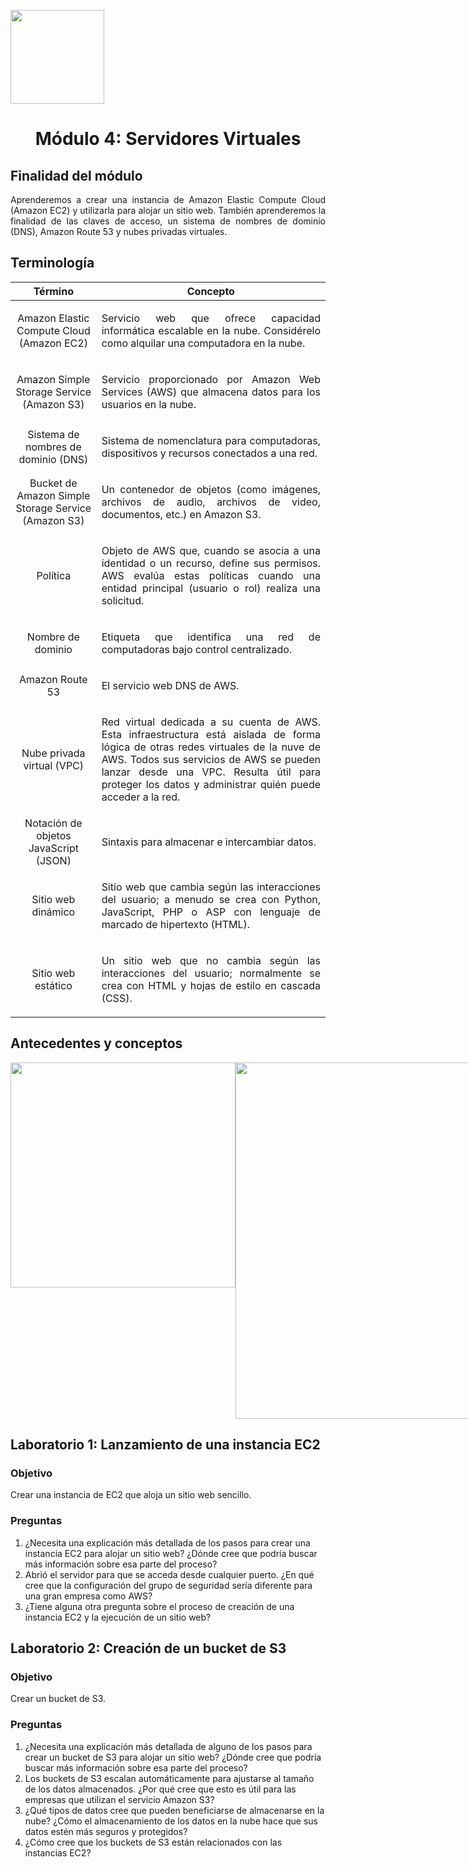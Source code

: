 <p align="left">
  <img src="https://semanadelcannabis.cayetano.edu.pe/assets/img/logo-upch.png" width="150">
  <h1 align="center">Módulo 4: Servidores Virtuales</h1>
</p>

## Finalidad del módulo
<p align="justify">
Aprenderemos a crear una instancia de Amazon Elastic Compute Cloud (Amazon EC2) y utilizarla para alojar un sitio web. También aprenderemos la finalidad de las claves de acceso, un sistema de nombres de dominio (DNS), Amazon Route 53 y nubes privadas virtuales.</p>

## Terminología
|  Término | Concepto  |
| :------------: | :------------: |
| Amazon Elastic Compute Cloud (Amazon EC2)  | <p align="justify">Servicio web que ofrece capacidad informática escalable en la nube. Considérelo como alquilar una computadora en la nube.</p>  |
| Amazon Simple Storage Service (Amazon S3)  | <p align="justify">Servicio proporcionado por Amazon Web Services (AWS) que almacena datos para los usuarios en la nube.</p>  |
| Sistema de nombres de dominio (DNS)  | <p align="justify">Sistema de nomenclatura para computadoras, dispositivos y recursos conectados a una red.</p>  |
|  Bucket de Amazon Simple Storage Service (Amazon S3) |  <p align="justify">Un contenedor de objetos (como imágenes, archivos de audio, archivos de video, documentos, etc.) en Amazon S3.</p> |
| Política  | <p align="justify">Objeto de AWS que, cuando se asocia a una identidad o un recurso, define sus permisos. AWS evalúa estas políticas cuando una entidad principal (usuario o rol) realiza una solicitud.</p>  |
|  Nombre de dominio | <p align="justify">Etiqueta que identifica una red de computadoras bajo control centralizado.</p>  |
|  Amazon Route 53 |  <p align="justify">El servicio web DNS de AWS.</p> |
|  Nube privada virtual (VPC) |  <p align="justify">Red virtual dedicada a su cuenta de AWS. Esta infraestructura está aislada de forma lógica de otras redes virtuales de la nuve de AWS. Todos sus servicios de AWS se pueden lanzar desde una VPC. Resulta útil para proteger los datos y administrar quién puede acceder a la red.</p> |
|  Notación de objetos JavaScript (JSON) | <p align="justify">Sintaxis para almacenar e intercambiar datos.</p>  |
| Sitio web dinámico  | <p align="justify">Sitio web que cambia según las interacciones del usuario; a menudo se crea con Python, JavaScript, PHP o ASP con lenguaje de marcado de hipertexto (HTML).</p>  |
| Sitio web estático  |  <p align="justify">Un sitio web que no cambia según las interacciones del usuario; normalmente se crea con HTML y hojas de estilo en cascada (CSS).</p> |

## Antecedentes y conceptos
<div align="center"; style="display: flex; justify-content: space-between;">
  <img src="https://github.com/EdwinJaraOFC/CDRPersonal/assets/150296803/5293303b-639b-4cd8-b233-0ad252466e4a" width="360px"/>
  <img src="https://github.com/EdwinJaraOFC/CDRPersonal/assets/150296803/a26c8c4f-5546-4d5a-ae4b-a43307c25e70" width="570px"/>
</div>

## Laboratorio 1: Lanzamiento de una instancia EC2
### Objetivo
Crear una instancia de EC2 que aloja un sitio web sencillo.
### Preguntas
<p align="justify">

1. ¿Necesita una explicación más detallada de los pasos para crear una instancia EC2 para alojar un sitio web? ¿Dónde cree que podría buscar más información sobre esa parte del proceso?
2. Abrió el servidor para que se acceda desde cualquier puerto. ¿En qué cree que la configuración del grupo de seguridad sería diferente para una gran empresa como AWS?
3. ¿Tiene alguna otra pregunta sobre el proceso de creación de una instancia EC2 y la ejecución de un sitio web?
</p>

## Laboratorio 2: Creación de un bucket de S3
### Objetivo
Crear un bucket de S3.
### Preguntas
<p align="justify">
  
1. ¿Necesita una explicación más detallada de alguno de los pasos para crear un bucket de S3 para alojar un sitio web? ¿Dónde cree que podría buscar más información sobre esa parte del proceso?
2. Los buckets de S3 escalan automáticamente para ajustarse al tamaño de los datos almacenados. ¿Por qué cree que esto es útil para las empresas que utilizan el servicio Amazon S3?
3. ¿Qué tipos de datos cree que pueden beneficiarse de almacenarse en la nube? ¿Cómo el almacenamiento de los datos en la nube hace que sus datos estén más seguros y protegidos? 
4. ¿Cómo cree que los buckets de S3 están relacionados con las instancias EC2?
</p>
